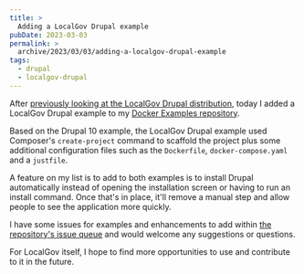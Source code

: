 ```yaml
---
title: >
  Adding a LocalGov Drupal example
pubDate: 2023-03-03
permalink: >
  archive/2023/03/03/adding-a-localgov-drupal-example
tags:
  - drupal
  - localgov-drupal
---
```


After [previously looking at the LocalGov Drupal distribution](https://www.oliverdavies.uk/archive/2022/10/24/looking-at-localgov-drupal), today I added a LocalGov Drupal example to my [Docker Examples repository](https://github.com/opdavies/docker-examples/tree/main/drupal-localgov).

Based on the Drupal 10 example, the LocalGov Drupal example used Composer's `create-project` command to scaffold the project plus some additional configuration files such as the `Dockerfile`, `docker-compose.yaml` and a `justfile`.

A feature on my list is to add to both examples is to install Drupal automatically instead of opening the installation screen or having to run an install command. Once that's in place, it'll remove a manual step and allow people to see the application more quickly.

I have some issues for examples and enhancements to add within [the repository's issue queue](https://github.com/opdavies/docker-examples/issues) and would welcome any suggestions or questions.

For LocalGov itself, I hope to find more opportunities to use and contribute to it in the future.
